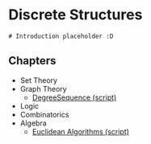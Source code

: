 # Discrete Structures

    # Introduction placeholder :D
    
## Chapters
- Set Theory
- Graph Theory
  + [DegreeSequence (script)](scripts/degree_sequence.py)
- Logic
- Combinatorics
- Algebra
  + [Euclidean Algorithms (script)](scripts/euclidean_algorithms.py)
